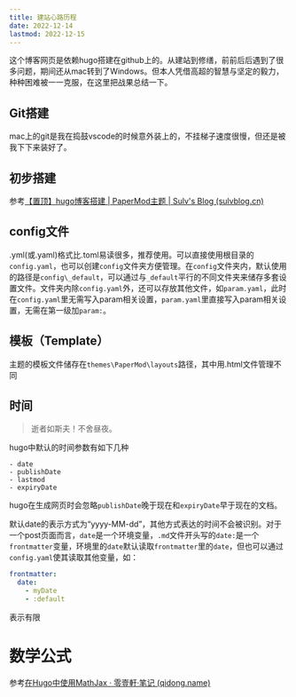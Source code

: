 ```yaml
---
title: 建站心路历程
date: 2022-12-14
lastmod: 2022-12-15
---
```

这个博客网页是依赖hugo搭建在github上的。从建站到修缮，前前后后遇到了很多问题，期间还从mac转到了Windows。但本人凭借高超的智慧与坚定的毅力，种种困难被一一克服，在这里把战果总结一下。

## Git搭建

mac上的git是我在捣鼓vscode的时候意外装上的，不挂梯子速度很慢，但还是被我下下来装好了。

## 初步搭建

参考[【置顶】hugo博客搭建 | PaperMod主题 | Sulv's Blog (sulvblog.cn)](https://www.sulvblog.cn/posts/blog/build_hugo/)

## config文件

.yml(或.yaml)格式比.toml易读很多，推荐使用。可以直接使用根目录的``config.yaml``，也可以创建``config``文件夹方便管理。在``config``文件夹内，默认使用的路径是``config\_default``，可以通过与``_default``平行的不同文件夹来储存多套设置文件。文件夹内除``config.yaml``外，还可以存放其他文件，如``param.yaml``，此时在``config.yaml``里无需写入param相关设置，``param.yaml``里直接写入param相关设置，无需在第一级加``param:``。

## 模板（Template）

主题的模板文件储存在``themes\PaperMod\layouts``路径，其中用.html文件管理不同

## 时间

> 逝者如斯夫！不舍昼夜。

hugo中默认的时间参数有如下几种
```
- date
- publishDate
- lastmod
- expiryDate
```
hugo在生成网页时会忽略``publishDate``晚于现在和``expiryDate``早于现在的文档。

默认date的表示方式为“yyyy-MM-dd”，其他方式表达的时间不会被识别。对于一个post页面而言，``date``是一个环境变量，``.md``文件开头写的``date:``是一个``frontmatter``变量，环境里的``date``默认读取``frontmatter``里的``date``，但也可以通过``config.yaml``使其读取其他变量，如：

```yaml
frontmatter: 
  date: 
    - myDate 
    - :default
```

表示有限

# 数学公式

参考[在Hugo中使用MathJax · 零壹軒·笔记 (qidong.name)](https://note.qidong.name/2018/03/hugo-mathjax/)

